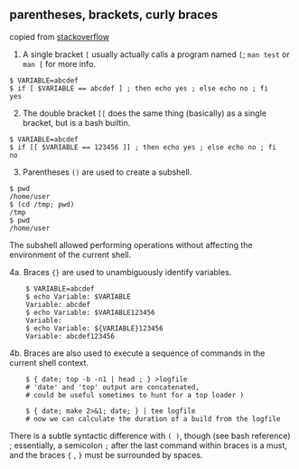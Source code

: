 parentheses, brackets, curly braces
---

copied from [stackoverflow](https://stackoverflow.com/a/2188223)  


1. A single bracket `[` usually actually calls a program named `[`; `man test` or `man [` for more info. 
```
$ VARIABLE=abcdef
$ if [ $VARIABLE == abcdef ] ; then echo yes ; else echo no ; fi
yes
```

2. The double bracket `[[` does the same thing (basically) as a single bracket, but is a bash builtin.
```
$ VARIABLE=abcdef
$ if [[ $VARIABLE == 123456 ]] ; then echo yes ; else echo no ; fi
no
```

3. Parentheses `()` are used to create a subshell.
```
$ pwd
/home/user 
$ (cd /tmp; pwd)
/tmp
$ pwd
/home/user
```
The subshell allowed performing operations without affecting the environment of the current shell.  
  
4a. Braces `{}` are used to unambiguously identify variables.
```
    $ VARIABLE=abcdef
    $ echo Variable: $VARIABLE
    Variable: abcdef
    $ echo Variable: $VARIABLE123456
    Variable:
    $ echo Variable: ${VARIABLE}123456
    Variable: abcdef123456
```

4b. Braces are also used to execute a sequence of commands in the current shell context.
```
    $ { date; top -b -n1 | head ; } >logfile 
    # 'date' and 'top' output are concatenated, 
    # could be useful sometimes to hunt for a top loader )

    $ { date; make 2>&1; date; } | tee logfile
    # now we can calculate the duration of a build from the logfile
```

There is a subtle syntactic difference with `( )`, though (see bash reference) ; essentially, a semicolon `;` after the last command within braces is a must, and the braces `{` , `}` must be surrounded by spaces.
